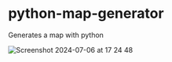 # python-map-generator
Generates a map with python

![Screenshot 2024-07-06 at 17 24 48](https://github.com/eesazahed/python-map-generator/assets/97064249/d1476518-4698-43e3-9f35-f87cf6bea305)
